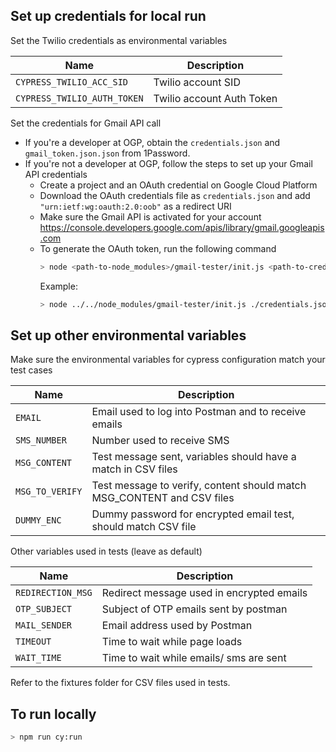 ## Set up credentials for local run

Set the Twilio credentials as environmental variables

| Name                        | Description               |
| --------------------------- | ------------------------- |
| `CYPRESS_TWILIO_ACC_SID`    | Twilio account SID        |
| `CYPRESS_TWILIO_AUTH_TOKEN` | Twilio account Auth Token |

Set the credentials for Gmail API call

- If you're a developer at OGP, obtain the `credentials.json` and `gmail_token.json.json` from 1Password.
- If you're not a developer at OGP, follow the steps to set up your Gmail API credentials
  - Create a project and an OAuth credential on Google Cloud Platform
  - Download the OAuth credentials file as `credentials.json` and add `"urn:ietf:wg:oauth:2.0:oob"` as a redirect URI
  - Make sure the Gmail API is activated for your account https://console.developers.google.com/apis/library/gmail.googleapis.com
  - To generate the OAuth token, run the following command
    ```bash
    > node <path-to-node_modules>/gmail-tester/init.js <path-to-credentials.json> <path-to-token.json> <target-email>
    ```
    Example:
    ```bash
    > node ../../node_modules/gmail-tester/init.js ./credentials.json gmail_token.json internal-use@open.gov.sg
    ```

## Set up other environmental variables

Make sure the environmental variables for cypress configuration match your test cases

| Name            | Description                                                            |
| --------------- | ---------------------------------------------------------------------- |
| `EMAIL`         | Email used to log into Postman and to receive emails                   |
| `SMS_NUMBER`    | Number used to receive SMS                                             |
| `MSG_CONTENT`   | Test message sent, variables should have a match in CSV files          |
| `MSG_TO_VERIFY` | Test message to verify, content should match MSG_CONTENT and CSV files |
| `DUMMY_ENC`     | Dummy password for encrypted email test, should match CSV file         |

Other variables used in tests (leave as default)

| Name              | Description                               |
| ----------------- | ----------------------------------------- |
| `REDIRECTION_MSG` | Redirect message used in encrypted emails |
| `OTP_SUBJECT`     | Subject of OTP emails sent by postman     |
| `MAIL_SENDER`     | Email address used by Postman             |
| `TIMEOUT`         | Time to wait while page loads             |
| `WAIT_TIME`       | Time to wait while emails/ sms are sent   |

Refer to the fixtures folder for CSV files used in tests.

## To run locally

```bash
> npm run cy:run
```
